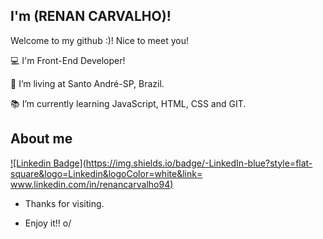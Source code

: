 
## I'm (RENAN CARVALHO)!

Welcome to my github :)! Nice to meet you! 
 
:computer: I'm Front-End Developer!

:house_with_garden: I’m living at Santo André-SP, Brazil.

:books: I’m currently learning JavaScript, HTML, CSS and GIT.


## About me

[![Linkedin Badge](https://img.shields.io/badge/-LinkedIn-blue?style=flat-square&logo=Linkedin&logoColor=white&link= www.linkedin.com/in/renancarvalho94)]( www.linkedin.com/in/renancarvalho94)



- Thanks for visiting.

- Enjoy it!! o/


